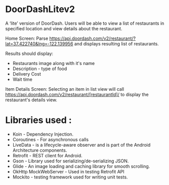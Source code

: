 # DoorDashLitev2
A ‘lite’ version of DoorDash. Users will be able to view a list of restaurants in specified location and view details about the restaurant.

Home Screen: Parse https://api.doordash.com/v2/restaurant/?lat=37.422740&lng=-122.139956 and displays resulting list of restaurants. 

Results should display:
* Restaurants image along with it's name
* Description - type of food
* Delivery Cost
* Wait time

Item Details Screen: Selecting an item in list view will call https://api.doordash.com/v2/restaurant/[restaurantId]/ to display the restaurant's details view.

# Libraries used :

* Koin - Dependency Injection.
* Coroutines - For asynchronous calls
* LiveData - is a lifecycle-aware observer and is part of the Android Architecture components.
* Retrofit - REST client for Android.
* Gson - Library used for serializing/de-serializing JSON.
* Glide - An image loading and caching library for smooth scrolling.
* OkHttp MockWebServer - Used in testing Retrofit API
* Mockito - testing framework used for writing unit tests.
